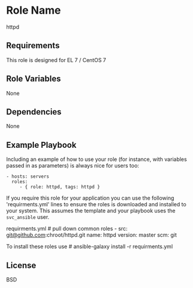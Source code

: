 Role Name
=========

httpd

Requirements
------------

This role is designed for EL 7 / CentOS 7

Role Variables
--------------

None

Dependencies
------------

None

Example Playbook
----------------

Including an example of how to use your role (for instance, with variables passed in as parameters) is always nice for users too:

    - hosts: servers
      roles:
         - { role: httpd, tags: httpd }

If you require this role for your application you can use the following 'requirments.yml' lines to ensure the roles is downloaded and installed to your system. This assumes the template and your playbook uses the `svc_ansible` user.

requirments.yml
    # pull down common roles
      - src: git@github.com:chroot/httpd.git
        name: httpd
        version: master
        scm: git

To install these roles use
    # ansible-galaxy install -r requirments.yml

License
-------

BSD
